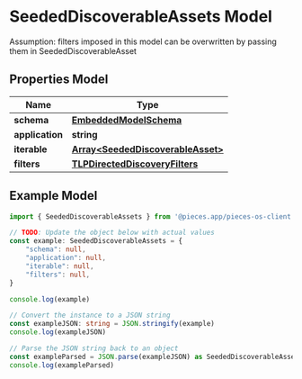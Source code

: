 
# SeededDiscoverableAssets Model

Assumption: filters imposed in this model can be overwritten by passing them in SeededDiscoverableAsset

## Properties Model

Name | Type
------------ | -------------
**schema** | [**EmbeddedModelSchema**](EmbeddedModelSchema)
**application** | **string**
**iterable** | [**Array&lt;SeededDiscoverableAsset&gt;**](SeededDiscoverableAsset)
**filters** | [**TLPDirectedDiscoveryFilters**](TLPDirectedDiscoveryFilters)

## Example Model

```typescript
import { SeededDiscoverableAssets } from '@pieces.app/pieces-os-client'

// TODO: Update the object below with actual values
const example: SeededDiscoverableAssets = {
    "schema": null,
    "application": null,
    "iterable": null,
    "filters": null,
}

console.log(example)

// Convert the instance to a JSON string
const exampleJSON: string = JSON.stringify(example)
console.log(exampleJSON)

// Parse the JSON string back to an object
const exampleParsed = JSON.parse(exampleJSON) as SeededDiscoverableAssets
console.log(exampleParsed)
```



